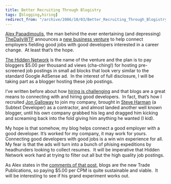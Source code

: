 ```yaml
---
title: Better Recruiting Through Blogistry
tags: [blogging,hiring]
redirect_from: "/archive/2006/10/03/Better_Recruiting_Through_Blogistry.aspx/"
---
```


[Alex
Papadimoulis](http://weblogs.asp.net/Alex%5FPapadimoulis/ "Alex Papadimoulis' Blog"),
the man behind the ever entertaining (and depressing)
[TheDailyWTF](http://thedailywtf.com/ "The Daily WTF") announces a [new
business
venture](http://thedailywtf.com/forums/thread/94341.aspx "Introducing the Hidden Network")
to help connect employers fielding good jobs with good developers
interested in a career change.  At least that’s the hope.

[The Hidden Network](https://hiddennetwork.com/ "HiddenNetwork") is the
name of the venture and the plan is to pay bloggers \$5.00 per
thousand ad views (cha-ching!) for hosting pre-screened job postings in
small ad blocks that look very similar to the standard Google AdSense
ad.  In the interest of full disclosure, I will be taking part as a
blogger hosting these job postings.

I’ve written before about how [hiring is
challenging](https://haacked.com/archive/2005/12/16/Hiring_Is_Challenging.aspx "Hiring is Challenging") and
that blogs are a great means to connecting with and hiring good
developers.  In fact, that’s how I recruited [Jon
Galloway](http://weblogs.asp.net/jgalloway/ "Jon Galloway") to join my
company, brought in [Steve
Harman](http://stevenharman.net/blog/ "Steve Harman’s Blog") (a
Subtext
Developer) as a contractor, and almost landed another well known
blogger, until his own company grabbed his leg and dragged him kicking
and screaming back into the fold giving him anything he wanted (I kid).

My hope is that somehow, my blog helps connect a good employer with a
good developer. It’s worked for my company, it may work for yours. 
Connecting good developers with good jobs is a win win experience for
all.  My fear is that the ads will turn into a bunch of phising
expeditions by headhunders looking to collect resumes.  It will be
imperative that Hidden Network work hard at trying to filter out all but
the high quality job postings.

As Alex states in the [comments of that
post](http://thedailywtf.com/forums/permalink/94341/94353/ShowThread.aspx#94353 "Comment on DailyWTF"),
blogs are the new Trade Publications, so paying \$5.00 per CPM is quite
sustainable and viable.  It will be interesting to see if his grand
experiment works out.

